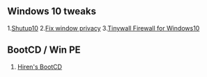 ## Windows 10 tweaks

1.[Shutup10](https://www.oo-software.com/en/shutup10)
2.[Fix window privacy](https://modzero.github.io/fix-windows-privacy/)
3.[Tinywall Firewall for Windows10](https://tinywall.pados.hu/)

## BootCD / Win PE

1. [Hiren's BootCD](https://www.hirensbootcd.org/)
